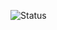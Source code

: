 
![Status](https://github-readme-stats.vercel.app/api?username=KillerBOSS2019&count_private=true&show_icons=true&theme=tokyonight)
